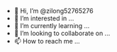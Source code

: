 - 👋 Hi, I’m @zilong52765276
- 👀 I’m interested in ...
- 🌱 I’m currently learning ...
- 💞️ I’m looking to collaborate on ...
- 📫 How to reach me ...

<!---
zilong52765276/zilong52765276 is a ✨ special ✨ repository because its `README.md` (this file) appears on your GitHub profile.
You can click the Preview link to take a look at your changes.
--->
